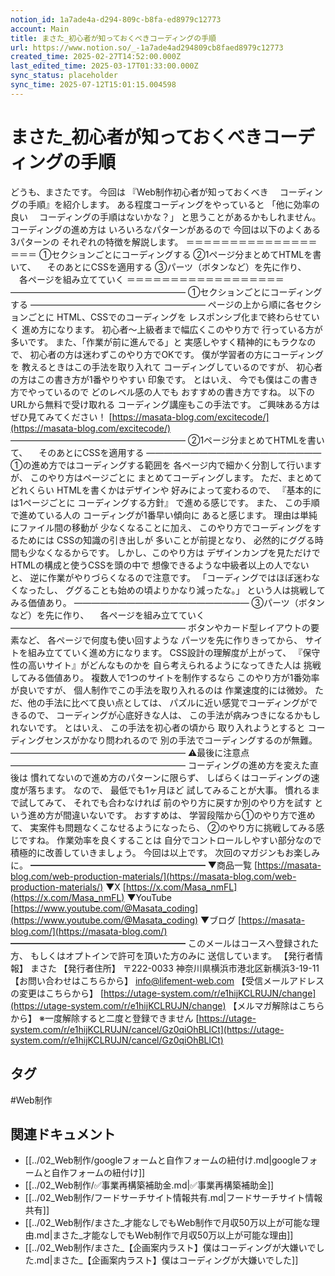 ```yaml
---
notion_id: 1a7ade4a-d294-809c-b8fa-ed8979c12773
account: Main
title: まさた_初心者が知っておくべきコーディングの手順
url: https://www.notion.so/_-1a7ade4ad294809cb8faed8979c12773
created_time: 2025-02-27T14:52:00.000Z
last_edited_time: 2025-03-17T01:33:00.000Z
sync_status: placeholder
sync_time: 2025-07-12T15:01:15.004598
---
```

# まさた_初心者が知っておくべきコーディングの手順

どうも、まさたです。
今回は
『Web制作初心者が知っておくべき
　コーディングの手順』を紹介します。
ある程度コーディングをやっていると
「他に効率の良い
　コーディングの手順はないかな？」
と思うことがあるかもしれません。
コーディングの進め方は
いろいろなパターンがあるので
今回は以下のよくある3パターンの
それぞれの特徴を解説します。
＝＝＝＝＝＝＝＝＝＝＝＝＝＝＝＝＝＝
①セクションごとにコーディングする
②1ページ分まとめてHTMLを書いて、
　そのあとにCSSを適用する
③パーツ（ボタンなど）を先に作り、
　各ページを組み立てていく
＝＝＝＝＝＝＝＝＝＝＝＝＝＝＝＝＝＝
————————————————————
①セクションごとにコーディングする
————————————————————
ページの上から順に各セクションごとに
HTML、CSSでのコーディングを
レスポンシブ化まで終わらせていく
進め方になります。
初心者〜上級者まで幅広くこのやり方で
行っている方が多いです。
また、「作業が前に進んでる」と
実感しやすく精神的にもラクなので、
初心者の方は迷わずこのやり方でOKです。
僕が学習者の方にコーディングを
教えるときはこの手法を取り入れて
コーディングしているのですが、
初心者の方はこの書き方が1番やりやすい
印象です。
とはいえ、
今でも僕はこの書き方でやっているので
どのレベル感の人でも
おすすめの書き方ですね。
以下のURLから無料で受け取れる
コーディング講座もこの手法です。
ご興味ある方はぜひ見てみてください！
[https://masata-blog.com/excitecode/](https://masata-blog.com/excitecode/)
————————————————————
②1ページ分まとめてHTMLを書いて、
　そのあとにCSSを適用する
————————————————————
①の進め方ではコーディングする範囲を
各ページ内で細かく分割して行いますが、
このやり方はページごとに
まとめてコーディングします。
ただ、まとめてどれくらい
HTMLを書くかはデザインや
好みによって変わるので、
『基本的には1ページごとに
コーディングする方針』
で進める感じです。
また、
この手順で進めている人の
コーディングが1番早い傾向に
あると感じます。
理由は単純にファイル間の移動が
少なくなることに加え、
このやり方でコーディングをするためには
CSSの知識の引き出しが
多いことが前提となり、
必然的にググる時間も少なくなるからです。
しかし、このやり方は
デザインカンプを見ただけで
HTMLの構成と使うCSSを頭の中で
想像できるような中級者以上の人でないと、
逆に作業がやりづらくなるので注意です。
「コーディングではほぼ迷わなくなったし、
ググることも始めの頃よりかなり減ったな。」
という人は挑戦してみる価値あり。
————————————————————
③パーツ（ボタンなど）を先に作り、
　各ページを組み立てていく
————————————————————
ボタンやカード型レイアウトの要素など、
各ページで何度も使い回すような
パーツを先に作りきってから、
サイトを組み立てていく進め方になります。
CSS設計の理解度が上がって、
『保守性の高いサイト』がどんなものかを
自ら考えられるようになってきた人は
挑戦してみる価値あり。
複数人で1つのサイトを制作するなら
このやり方が1番効率が良いですが、
個人制作でこの手法を取り入れるのは
作業速度的には微妙。
ただ、他の手法に比べて良い点としては、
パズルに近い感覚でコーディングができるので、
コーディングが心底好きな人は、
この手法が病みつきになるかもしれないです。
とはいえ、
この手法を初心者の頃から
取り入れようとすると
コーディングセンスがかなり問われるので
別の手法でコーディングするのが無難。
————————————————————
⚠最後に注意点
————————————————————
コーディングの進め方を変えた直後は
慣れてないので進め方のパターンに限らず、
しばらくはコーディングの速度が落ちます。
なので、
最低でも1ヶ月ほど
試してみることが大事。
慣れるまで試してみて、
それでも合わなければ
前のやり方に戻すか別のやり方を試す
という進め方が間違いないです。
おすすめは、
学習段階から①のやり方で進めて、
実案件も問題なくこなせるようになったら、
②のやり方に挑戦してみる感じですね。
作業効率を良くすることは
自分でコントロールしやすい部分なので
積極的に改善していきましょう。
今回は以上です。
次回のマガジンもお楽しみに。
━━━━━━━━━━━━━━━━━━━━
▼商品一覧
[https://masata-blog.com/web-production-materials/](https://masata-blog.com/web-production-materials/)
▼X
[https://x.com/Masa_nmFL](https://x.com/Masa_nmFL)
▼YouTube
[https://www.youtube.com/@Masata_coding](https://www.youtube.com/@Masata_coding)
▼ブログ
[https://masata-blog.com/](https://masata-blog.com/)
━━━━━━━━━━━━━━━━━━━━
このメールはコースへ登録された方、
もしくはオプトインで許可を頂いた方のみに
送信しています。
【発行者情報】
まさた
【発行者住所】
〒222-0033
神奈川県横浜市港北区新横浜3-19-11
【お問い合わせはこちらから】
[info@lifement-web.com](mailto:info@lifement-web.com)
【受信メールアドレスの変更はこちらから】
[https://utage-system.com/r/e1hijKCLRUJN/change](https://utage-system.com/r/e1hijKCLRUJN/change)
【メルマガ解除はこちらから】
※一度解除すると二度と登録できません
[https://utage-system.com/r/e1hijKCLRUJN/cancel/Gz0qiOhBLlCt](https://utage-system.com/r/e1hijKCLRUJN/cancel/Gz0qiOhBLlCt)

## タグ

#Web制作 

## 関連ドキュメント

- [[../02_Web制作/googleフォームと自作フォームの紐付け.md|googleフォームと自作フォームの紐付け]]
- [[../02_Web制作/✅事業再構築補助金.md|✅事業再構築補助金]]
- [[../02_Web制作/フードサーチサイト情報共有.md|フードサーチサイト情報共有]]
- [[../02_Web制作/まさた_才能なしでもWeb制作で月収50万以上が可能な理由.md|まさた_才能なしでもWeb制作で月収50万以上が可能な理由]]
- [[../02_Web制作/まさた_【企画案内ラスト】僕はコーディングが大嫌いでした.md|まさた_【企画案内ラスト】僕はコーディングが大嫌いでした]]
